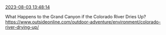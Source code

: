 [2023-08-03 13:48:14](https://mstdn.social/@hill_wanderer/110825995932201982)

What Happens to the Grand Canyon if the Colorado River Dries Up? <a href="https://www.outsideonline.com/outdoor-adventure/environment/colorado-river-drying-up/" target="_blank" rel="nofollow noopener noreferrer" translate="no">https://www.outsideonline.com/outdoor-adventure/environment/colorado-river-drying-up/</a>